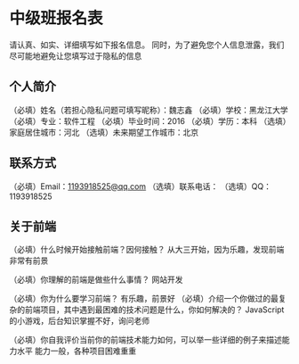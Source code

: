 # 中级班报名表

请认真、如实、详细填写如下报名信息。
同时，为了避免您个人信息泄露，我们尽可能地避免让您填写过于隐私的信息

## 个人简介

（必填）姓名（若担心隐私问题可填写昵称）：魏志鑫
（必填）学校：黑龙江大学
（必填）专业：软件工程
（必填）毕业时间：2016
（必填）学历：本科
（选填）家庭居住城市：河北
（选填）未来期望工作城市：北京

## 联系方式

（必填）Email：1193918525@qq.com
（选填）联系电话：
（选填）QQ：1193918525

## 关于前端

（必填）什么时候开始接触前端？因何接触？
从大三开始，因为乐趣，发现前端非常有前景

（必填）你理解的前端是做些什么事情？
网站开发

（必填）你为什么要学习前端？
有乐趣，前景好
（必填）介绍一个你做过的最复杂的前端项目，其中遇到最困难的技术问题是什么，你如何解决的？
JavaScript的小游戏，后台知识掌握不好，询问老师

（必填）你自我评价当前你的前端技术能力如何，可以举一些详细的例子来描述能力水平
能力一般，各种项目困难重重
